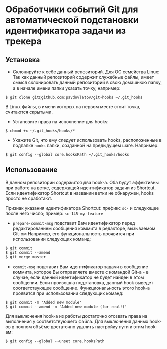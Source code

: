 Обработчики событий Git для автоматической подстановки идентификатора задачи из трекера
=======================================================================================

Установка
---------

* Склонируйте к себе данный репозиторий.
  Для ОС семейства Linux:
  Так как данный репозиторий содержит служебные файлы, имеет смысл склонировать данный репозиторий в свою домашнюю папку, а в начале имени папки указать точку, например:
```
$ git clone git@github.com:pavdovlatov/git-hooks ~/.git_hooks
```
В Linux файлы, в имени которых на первом месте стоит точка, считаются скрытыми.

* Установите права на исполнение для hooks:
```
$ chmod +x ~/.git_hooks/hooks/*
```

* Укажите Git, что ему следует использовать hooks, расположенные в подпапке `hooks` папки, созданной на предыдущем шаге.
  Например:
```
$ git config --global core.hooksPath ~/.git_hooks/hooks
```

Использование
-------------

В данном репозитории содержится два hook-а. Оба будут эффективны при работе на ветке, содержащей идентификатор задачи из Shortcut. Если идентификатор Shortcut в названии ветки не обнаружен, hooks просто не сработают.

Признак указания идентификатора Shortcut: префикс `sc-` и следующее после него число; пример: `sc-145-my-feature`

* `prepare-commit-msg` подставит Вам идентификатор перед редактированием сообщения коммита в редакторе, вызываемом Git-ом
  Например, его функциональность проявится при использовании следующих команд:
```
$ git commit
$ git commit --amend
$ git merge master
```

* `commit-msg` подставит Вам идентификатор задачи в сообщение коммита, которое Вы отправляете вместе с командой Git-а - в случае, если данный идентификатор не будет найден в этом сообщении. Если произошла подстановка, данный hook выведет соответствующее сообщение.
  Функциональность этого hook-а проявится при использовании следующих команд:
```
$ git commit -m 'Added new module'
$ git commit --amend -m 'Added new module (for real!)'
```

Для выключения hook-а из работы достаточно отозвать права на выполнения у соответствующего файла.
Для выключения данных hook-ов в полном объёме достаточно удалить настройку пути к этим hook-ам:
```
$ git config --global --unset core.hooksPath
```

